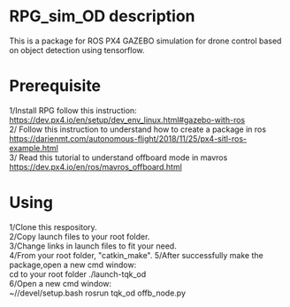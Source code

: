 # RPG_sim_OD description
This is  a package for ROS PX4 GAZEBO simulation for drone control based on object detection using tensorflow.  
# Prerequisite
1/Install RPG follow this instruction:  
https://dev.px4.io/en/setup/dev_env_linux.html#gazebo-with-ros  
2/ Follow this instruction to understand how to create a package in ros  
https://darienmt.com/autonomous-flight/2018/11/25/px4-sitl-ros-example.html  
3/ Read this tutorial to understand offboard mode in mavros  
https://dev.px4.io/en/ros/mavros_offboard.html  
# Using
1/Clone this respository.    
2/Copy launch files to your root folder.  
3/Change links in launch files to fit your need.  
4/From your root folder, "catkin_make".
5/After successfully make the package,open a new cmd window:  
cd to your root folder
./launch-tqk_od  
6/Open a new cmd window:  
~/<your root folder>/devel/setup.bash 
rosrun tqk_od offb_node.py  
  
